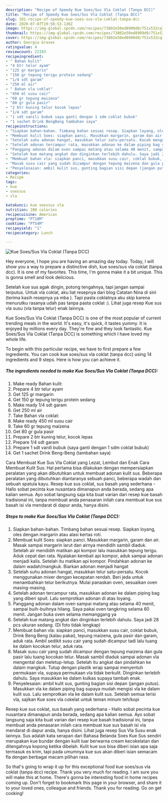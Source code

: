 ```yaml
---
description: "Recipe of Speedy Kue Soes/Sus Vla Coklat (Tanpa DCC)"
title: "Recipe of Speedy Kue Soes/Sus Vla Coklat (Tanpa DCC)"
slug: 101-recipe-of-speedy-kue-soes-sus-vla-coklat-tanpa-dcc
date: 2020-07-07T19:58:53.136Z
image: https://img-global.cpcdn.com/recipes/73802e50ed8909d0/751x532cq70/kue-soessus-vla-coklat-tanpa-dcc-foto-resep-utama.jpg
thumbnail: https://img-global.cpcdn.com/recipes/73802e50ed8909d0/751x532cq70/kue-soessus-vla-coklat-tanpa-dcc-foto-resep-utama.jpg
cover: https://img-global.cpcdn.com/recipes/73802e50ed8909d0/751x532cq70/kue-soessus-vla-coklat-tanpa-dcc-foto-resep-utama.jpg
author: Georgia Graves
ratingvalue: 4
reviewcount: 22193
recipeingredient:
- " Bahan kulit"
- "4 btr telur ayam"
- "125 gr margarin"
- "150 gr tepung terigu protein sedang"
- "1/4 sdt garam"
- "250 ml air"
- " Bahan vla coklat"
- "450 ml susu cair"
- "60 gr tepung maizena"
- "80 gr gula pasir"
- "2 btr kuning telur kocok lepas"
- "1/4 sdt garam"
- "1 sdt vanili bubuk saya ganti dengan 1 sdm coklat bubuk"
- "1 sachet Drink BengBeng tambahan saya"
recipeinstructions:
- "Siapkan bahan-bahan. Timbang bahan sesuai resep. Siapkan loyang, oles dengan margarin atau alasi kertas roti."
- "Membuat kulit Soes: siapkan panci. Masukkan margarin, garam dan air. Masak sampai margarin larut dan airnya mendidih sambil diaduk. Setelah air mendidih matikan api kompor lalu masukkan tepung terigu. Aduk cepat dan rata. Nyalakan kembali api kompor, aduk sampai adonan menjadi kalis. Setelah itu matikan api kompor. Pindahkan adonan ke dalam wadah/mangkuk. Biarkan adonan menjadi hangat"
- "Setelah suhu adonan hangat, masukkan telur satu-persatu. Kocok menggunakan mixer dengan kecepatan rendah. Beri jeda untuk menambahkan telur berikutnya. Mulai panaskan oven, sesuaikan oven masing-masing."
- "Setelah adonan tercampur rata, masukkan adonan ke dalam piping bag yang diberi spuit. Lalu semprotkan adonan di atas loyang."
- "Panggang adonan dalam oven sampai matang atau selama 40 menit, sampai buih-buihnya hilang. Saya pakai oven tangkring selama 60 menit. Jangan buka oven selama memanggang ya"
- "Setelah kue matang angkat dan dinginkan terlebih dahulu. Saya jadi 28 pcs ukuran sedang. (Di foto tidak lengkap)"
- "Membuat bahan vla: siapkan panci, masukkan susu cair, coklat bubuk, Drink Beng Beng (kalau pakai), tepung maizena, gula pasir dan garam, aduk rata. Ambil sedikit susu cair yang sudah dicampur tadi lalu tuang ke dalam kocokan telur, aduk rata."
- "Masak susu cair yang sudah dicampur dengan tepung maizena dan gula pasir lalu tuang kocokan telur. Masak sambil diaduk sampai adonan vla mengental dan meletup-letup. Setelah itu angkat dan pindahkan ke dalam mangkuk. Tutup dengan plastik wrap sampai menyentuh permukaan vla, supaya permukaan vla tidak berkulit. Dinginkan terlebih dahulu. Saya masukkan ke dalam kulkas supaya tambah enak."
- "Penyelesaian: ambil kulit sus, gunting bagian sisi depan (jangan putus). Masukkan vla ke dalam piping bag supaya mudah mengisi vla ke dalam kulit sus. Lalu semprotkan vla ke dalam kulit sus. Setelah semua terisi vla, sajikan Kue soes vla cokelat untuk teman minum teh/kopi"
categories:
- Recipe
tags:
- kue
- soessus
- vla

katakunci: kue soessus vla 
nutrition: 280 calories
recipecuisine: American
preptime: "PT18M"
cooktime: "PT54M"
recipeyield: "1"
recipecategory: Lunch

---
```



![Kue Soes/Sus Vla Coklat (Tanpa DCC)](https://img-global.cpcdn.com/recipes/73802e50ed8909d0/751x532cq70/kue-soessus-vla-coklat-tanpa-dcc-foto-resep-utama.jpg)

Hey everyone, I hope you are having an amazing day today. Today, I will show you a way to prepare a distinctive dish, kue soes/sus vla coklat (tanpa dcc). It is one of my favorites. This time, I'm gonna make it a bit unique. This is gonna smell and look delicious.

Setelah kue sus agak dingin, potong tengahnya, tapi jangan sampai terputus. Untuk vla coklat, aku liat resepnya dari blog Catatan Nina di sini (terima kasih resepnya ya mba ). Tapi pasta coklatnya aku skip karena menurutku rasanya udah pas tanpa pasta coklat :). Lihat juga resep Kue sus vla susu (vla tanpa telur) enak lainnya.

Kue Soes/Sus Vla Coklat (Tanpa DCC) is one of the most popular of current trending meals in the world. It's easy, it's quick, it tastes yummy. It is enjoyed by millions every day. They're fine and they look fantastic. Kue Soes/Sus Vla Coklat (Tanpa DCC) is something which I have loved my whole life.


To begin with this particular recipe, we have to first prepare a few ingredients. You can cook kue soes/sus vla coklat (tanpa dcc) using 14 ingredients and 9 steps. Here is how you can achieve it.

<!--inarticleads1-->

##### The ingredients needed to make Kue Soes/Sus Vla Coklat (Tanpa DCC):

1. Make ready  Bahan kulit:
1. Prepare 4 btr telur ayam
1. Get 125 gr margarin
1. Get 150 gr tepung terigu protein sedang
1. Make ready 1/4 sdt garam
1. Get 250 ml air
1. Take  Bahan vla coklat:
1. Make ready 450 ml susu cair
1. Take 60 gr tepung maizena
1. Get 80 gr gula pasir
1. Prepare 2 btr kuning telur, kocok lepas
1. Prepare 1/4 sdt garam
1. Prepare 1 sdt vanili bubuk (saya ganti dengan 1 sdm coklat bubuk)
1. Get 1 sachet Drink Beng-Beng (tambahan saya)


Cara Membuat Kue Sus Vla Coklat yang Lezat, Lembut dan Enak Cara Membuat Kulit Sus: Hal pertama bisa dilakukan dengan mempersiapkan peralatan yang akan dibutuhkan untuk membuat adonan kulit sus. Beberapa peralatan yang dibutuhkan diantaranya sebuah panci, beberapa wadah dan sebuah spatula kayu. Resep kue sus coklat, sus basah yang sederhana - Hallo sobat pecinta kue nusantara dimanapun anda berada, sedang apa kalian semua. Ayo sobat langsung saja kita buat varian dari resep kue basah tradisional ini, tanpa membuat anda penasaran inilah cara membuat kue sus basah isi vla mendarat di dapur anda, hanya disini. 

<!--inarticleads2-->

##### Steps to make Kue Soes/Sus Vla Coklat (Tanpa DCC):

1. Siapkan bahan-bahan. Timbang bahan sesuai resep. Siapkan loyang, oles dengan margarin atau alasi kertas roti.
1. Membuat kulit Soes: siapkan panci. Masukkan margarin, garam dan air. Masak sampai margarin larut dan airnya mendidih sambil diaduk. Setelah air mendidih matikan api kompor lalu masukkan tepung terigu. Aduk cepat dan rata. Nyalakan kembali api kompor, aduk sampai adonan menjadi kalis. Setelah itu matikan api kompor. Pindahkan adonan ke dalam wadah/mangkuk. Biarkan adonan menjadi hangat
1. Setelah suhu adonan hangat, masukkan telur satu-persatu. Kocok menggunakan mixer dengan kecepatan rendah. Beri jeda untuk menambahkan telur berikutnya. Mulai panaskan oven, sesuaikan oven masing-masing.
1. Setelah adonan tercampur rata, masukkan adonan ke dalam piping bag yang diberi spuit. Lalu semprotkan adonan di atas loyang.
1. Panggang adonan dalam oven sampai matang atau selama 40 menit, sampai buih-buihnya hilang. Saya pakai oven tangkring selama 60 menit. Jangan buka oven selama memanggang ya
1. Setelah kue matang angkat dan dinginkan terlebih dahulu. Saya jadi 28 pcs ukuran sedang. (Di foto tidak lengkap)
1. Membuat bahan vla: siapkan panci, masukkan susu cair, coklat bubuk, Drink Beng Beng (kalau pakai), tepung maizena, gula pasir dan garam, aduk rata. Ambil sedikit susu cair yang sudah dicampur tadi lalu tuang ke dalam kocokan telur, aduk rata.
1. Masak susu cair yang sudah dicampur dengan tepung maizena dan gula pasir lalu tuang kocokan telur. Masak sambil diaduk sampai adonan vla mengental dan meletup-letup. Setelah itu angkat dan pindahkan ke dalam mangkuk. Tutup dengan plastik wrap sampai menyentuh permukaan vla, supaya permukaan vla tidak berkulit. Dinginkan terlebih dahulu. Saya masukkan ke dalam kulkas supaya tambah enak.
1. Penyelesaian: ambil kulit sus, gunting bagian sisi depan (jangan putus). Masukkan vla ke dalam piping bag supaya mudah mengisi vla ke dalam kulit sus. Lalu semprotkan vla ke dalam kulit sus. Setelah semua terisi vla, sajikan Kue soes vla cokelat untuk teman minum teh/kopi


Resep kue sus coklat, sus basah yang sederhana - Hallo sobat pecinta kue nusantara dimanapun anda berada, sedang apa kalian semua. Ayo sobat langsung saja kita buat varian dari resep kue basah tradisional ini, tanpa membuat anda penasaran inilah cara membuat kue sus basah isi vla mendarat di dapur anda, hanya disini. Lihat juga resep Sus Vla Susu enak lainnya. Sus adalah kata serapan dari Bahasa Belanda Soes Kue Sus sendiri merupakan kue bundar dengan kulit luar berwarna cream kecokelatan dan ditengahnya kopong ketika dibelah. Kulit kue sus bisa diberi isian apa saja termasuk es krim, tapi pada umumnya kue sus akan diberi isian semacam fla dengan berbagai macam pilihan rasa. 

So that's going to wrap it up for this exceptional food kue soes/sus vla coklat (tanpa dcc) recipe. Thank you very much for reading. I am sure you will make this at home. There's gonna be interesting food in home recipes coming up. Don't forget to bookmark this page in your browser, and share it to your loved ones, colleague and friends. Thank you for reading. Go on get cooking!

